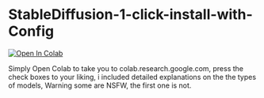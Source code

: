 # StableDiffusion-1-click-install-with-Config

[![Open In Colab](https://colab.research.google.com/assets/colab-badge.svg)](https://colab.research.google.com/github/nekwo/StableDiffusion-1-click-install-with-Config/blob/main/StableDiffusion_Automatic_1_click_install_with_simple_multimodel_colab_configurator_.ipynb)
      
Simply Open Colab to take you to colab.research.google.com, press the check boxes to your liking, i included detailed explanations on the the types of models, Warning some are NSFW, the first one is not.
